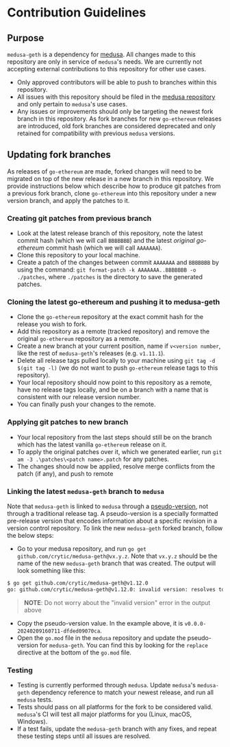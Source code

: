 # Contribution Guidelines

## Purpose

`medusa-geth` is a dependency for [medusa](https://github.com/trailofbits/medusa). All changes made to this repository are only in service of `medusa`'s needs. We are currently not accepting external contributions to this repository for other use cases.

- Only approved contributors will be able to push to branches within this repository.
- All issues with this repository should be filed in the [medusa repository](https://github.com/trailofbits/medusa/issues) and only pertain to `medusa`'s use cases.
- Any issues or improvements should only be targeting the newest fork branch in this repository. As fork branches for new `go-ethereum` releases are introduced, old fork branches are considered deprecated and only retained for compatibility with previous `medusa` versions.

## Updating fork branches

As releases of `go-ethereum` are made, forked changes will need to be migrated on top of the new release in a new branch in this repository. We provide instructions below which describe how to produce git patches from a previous fork branch, clone `go-ethereum` into this repository under a new version branch, and apply the patches to it.

### Creating git patches from previous branch

  - Look at the latest release branch of this repository, note the latest commit hash (which we will call `BBBBBBB`) and the latest _original go-ethereum_ commit hash (which we will call `AAAAAAA`).
  - Clone this repository to your local machine.
  - Create a patch of the changes between commit `AAAAAAA` and `BBBBBBB` by using the command: `git format-patch -k AAAAAAA..BBBBBBB -o ./patches`, where `./patches` is the directory to save the generated patches.


### Cloning the latest go-ethereum and pushing it to medusa-geth

  - Clone the `go-ethereum` repository at the exact commit hash for the release you wish to fork.
  - Add this repository as a remote (tracked repository) and remove the original `go-ethereum` repository as a remote.
  - Create a new branch at your current position, name if `v<version number`, like the rest of `medusa-geth`'s releases (e.g. `v1.11.1`).
  - Delete all release tags pulled locally to your machine using `git tag -d $(git tag -l)` (we do not want to push `go-ethereum` release tags to this repository).
  - Your local repository should now point to this repository as a remote, have no release tags locally, and be on a branch with a name that is consistent with our release version number. 
  - You can finally push your changes to the remote.

### Applying git patches to new branch

  - Your local repository from the last steps should still be on the branch which has the latest vanilla `go-ethereum` release on it.
  - To apply the original patches over it, which we generated earlier, run `git am -3 .\patches\<patch name>.patch` for any patches.
  - The changes should now be applied, resolve merge conflicts from the patch (if any), and push to remote
  
### Linking the latest `medusa-geth` branch to `medusa`
Note that `medusa-geth` is linked to `medusa` through a [pseudo-version](https://go.dev/ref/mod#pseudo-versions), not 
through a traditional release tag. A pseudo-version is a specially formatted pre-release version that encodes 
information about a specific revision in a version control repository. To link the new `medusa-geth` forked branch, 
follow the below steps:
  - Go to your medusa repository, and run `go get github.com/crytic/medusa-geth@vx.y.z`. Note that `vx.y.z` should be the
    name of the new `medusa-geth` branch that was created. The output will look something like this:
```bash
$ go get github.com/crytic/medusa-geth@v1.12.0
go: github.com/crytic/medusa-geth@v1.12.0: invalid version: resolves to version v0.0.0-20240209160711-dfded09070ca (v1.12.0 is not a tag)
```
> **NOTE**: Do not worry about the "invalid version" error in the output above

  - Copy the pseudo-version value. In the example above, it is `v0.0.0-20240209160711-dfded09070ca`.
  - Open the `go.mod` file in the `medusa` repository and update the pseudo-version for `medusa-geth`. You can find this
    by looking for the `replace` directive at the bottom of the `go.mod` file.

### Testing

  - Testing is currently performed through `medusa`. Update `medusa`'s `medusa-geth` dependency reference to match your newest release, and run all `medusa` tests.
  - Tests should pass on all platforms for the fork to be considered valid. `medusa`'s CI will test all major platforms for you (Linux, macOS, Windows).
  - If a test fails, update the `medusa-geth` branch with any fixes, and repeat these testing steps until all issues are resolved.
